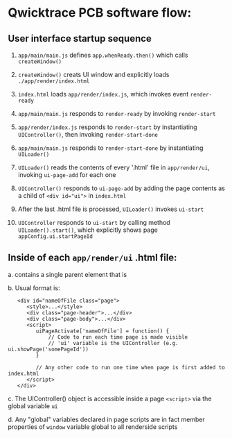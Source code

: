 # Qwicktrace PCB software flow:


## User interface startup sequence
  1. `app/main/main.js` defines `app.whenReady.then()` which calls `createWindow()`

  2. `createWindow()` creats UI window and explicitly loads `./app/render/index.html`

  3. `index.html` loads `app/render/index.js`, which invokes event `render-ready`

  4. `app/main/main.js` responds to `render-ready` by invoking `render-start`

  5. `app/render/index.js` responds to `render-start` by instantiating `UIController()`, then invoking `render-start-done`

  6. `app/main/main.js` responds to `render-start-done` by instantiating `UILoader()`

  7. `UILoader()` reads the contents of every '.html' file in `app/render/ui`, invoking `ui-page-add` for each one

  8. `UIController()` responds to `ui-page-add` by adding the page contents as a child of `<div id="ui">` in `index.html`

  9. After the last .html file is processed, `UILoader()` invokes `ui-start`

 10. `UIController` responds to `ui-start` by calling method `UILoader().start()`, which explicitly shows page `appConfig.ui.startPageId`



## Inside of each `app/render/ui` .html file:
a. contains a single parent element that is <div id="nameOfFile" class="page">
b. Usual format is:
```
   <div id="nameOfFile class="page">
      <style>...</style>
      <div class="page-header">...</div>
      <div class="page-body">...</div>
      <script>
         uiPageActivate['nameOfFile'] = function() {
             // Code to run each time page is made visible
             // 'ui' variable is the UIController (e.g. ui.showPage('somePageId'))
         }

         // Any other code to run one time when page is first added to index.html
      </script>
   </div>
```

c. The UIController() object is accessible inside a page `<script>` via the global variable `ui`

d. Any "global" variables declared in page scripts are in fact member properties of `window` variable global to all renderside scripts
